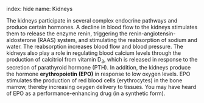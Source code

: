 index: hide
name: Kidneys

The kidneys participate in several complex endocrine pathways and produce certain hormones. A decline in blood flow to the kidneys stimulates them to release the enzyme renin, triggering the renin-angiotensin-aldosterone (RAAS) system, and stimulating the reabsorption of sodium and water. The reabsorption increases blood flow and blood pressure. The kidneys also play a role in regulating blood calcium levels through the production of calcitriol from vitamin D<sub>3</sub>, which is released in response to the secretion of parathyroid hormone (PTH). In addition, the kidneys produce the hormone  **erythropoietin (EPO)** in response to low oxygen levels. EPO stimulates the production of red blood cells (erythrocytes) in the bone marrow, thereby increasing oxygen delivery to tissues. You may have heard of EPO as a performance-enhancing drug (in a synthetic form).
